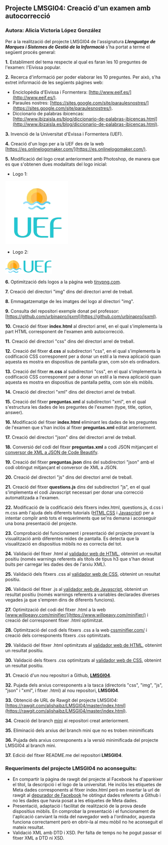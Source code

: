 ## Projecte LMSGI04: Creació d'un examen amb autocorrecció

### Autora: Alicia Victoria López González


Per a la realització del projecte LMSGI04 de l'assignatura **_Llenguatge de Marques i Sistemes de Gestió de la Informació_** s'ha portat a terme el següent procés general: 


**1.** Establiment del tema respecte al qual es faran les 10 preguntes de l'examen: l'Eivissa popular.
   
**2.** Recerca d'informació per poder elaborar les 10 preguntes. Per això, s'ha extret informació de les següents pàgines web:
   * Enciclopèdia d'Eivissa i Formentera: [http://www.eeif.es/](http://www.eeif.es/).
   * Paraules nostres: [https://sites.google.com/site/paraulesnostres/](https://sites.google.com/site/paraulesnostres/).
   * Diccionario de palabras ibicencas: [http://www.ibizaisla.es/blog/diccionario-de-palabras-ibicencas.html](http://www.ibizaisla.es/blog/diccionario-de-palabras-ibicencas.html).

**3.** Invenció de la Universitat d'Evissa i Formentera (UEF).

**4.** Creació d'un logo per a la UEF des de la web [https://es.onlinelogomaker.com/](https://es.onlinelogomaker.com/).

**5.** Modificació del logo creat anteriorment amb Photoshop, de manera que es que s'obtenen dues modalitats del logo inicial:
   * Logo 1:
<img src="/img/logo1.png">

   * Logo 2:
<img src="/img/logo2.png">

**6.** Optimització dels logos a la pàgina web [tinypng.com](https://tinypng.com/).

**7.** Creació del directori "img" dins del directori arrel de treball.

**8.** Emmagatzematge de les imatges del logo al directori "img".

**9.** Consulta del repositori exemple donat pel professor: [https://github.com/urbinapro/jsxml](https://github.com/urbinapro/jsxml).

**10.** Creació del fitxer **index.html** al directori arrel, en el qual s'implementa la part HTML corresponent de l'examen amb autocorrecció.

**11.** Creació del directori "css" dins del directori arrel de treball.

**12.** Creació del fitxer **d.css** al subdirectori "css", en el qual s'implementa la codificació CSS corresponent per a donar un estil a la meva aplicació quan aquesta es mostra en dispositius de pantalla gran, com són els ordinadors.

**13.** Creació del fitxer **m.css** al subdirectori "css", en el qual s'implementa la codificació CSS corresponent per a donar un estil a la meva aplicació quan aquesta es mostra en dispositius de pantalla petita, com són els mòbils.

**14.** Creació del directori "xml" dins del directori arrel de treball.

**15.** Creació del fitxer **preguntas.xml** al subdirectori "xml", en el qual s'estructura les dades de les preguntes de l'examen (type, title, option, answer).

**16.** Modificació del fitxer **index.html** eliminant les dades de les preguntes de l'examen que s'han inclòs al fitxer **preguntas.xml** editat anteriorment.

**17.** Creació del directori "json" dins del directori arrel de treball.

**18.** Conversió del codi del fitxer **preguntas.xml** a codi JSON mitjançant el [conversor de XML a JSON de Code Beautify](https://codebeautify.org/xmltojson).

**19.** Creació del fitxer **preguntas.json** dins del subdirectori "json" amb el codi obtingut mitjançant el conversor de XML a JSON.

**20.** Creació del directori "js" dins del directori arrel de treball.

**21.** Creació del fitxer **questions.js** dins del subdirectori "js", en el qual s'implementa el codi Javascript necessari per donar una correcció automatitzada a l'examen.

**22.** Modificació de la codificació dels fitxers index.html, questions.js, d.css i m.css amb l'ajuda dels diferents tutorials ([HTML](https://www.w3schools.com/html/),[CSS](https://www.w3schools.com/css/) i [Javascript](https://www.w3schools.com/js/)) per a intentar complir amb tots el requeriments que se'ns demana i aconseguir una bona presentació del projecte.

**23.** Comprobació del funcionament i presentació del projecte provant la visualització amb diferentes mides de pantalla. Es detecta que la visualització en dispositius mòbils no es correcta del tot.

**24.** Validació del fitxer .html al [validador web de HTML](https://validator.w3.org/), obtenint un resultat positiu (només warnings referents als títols de tipus h3 que s'han deixat buits per carregar les dades des de l'arxiu XML).

**25.** Validació dels fitxers .css al [validador web de CSS](https://jigsaw.w3.org/css-validator/), obtenint un resultat positiu.

**26.** Validació del fitxer .js al [validador web de Javascript](http://jshint.com/), obtenint un resultat positiu (només warnings referents a variables declarades diverses vegades ja que s'empren dins de diferents funcions).

**27.** Optimització del codi del fitxer .html a la web [www.willpeavy.com/minifier/](https://www.willpeavy.com/minifier/) i creació del corresponent fitxer .html optimitzat.

**28.** Optimització del codi dels fitxers .css a la web [cssminifier.com/](https://cssminifier.com/) i creació dels corresponents fitxers .css optimitzats.

**29.** Validació del fitxer .html optimitzats al [validador web de HTML](https://validator.w3.org/), obtenint un resultat positiu.

**30.** Validació dels fitxers .css optimitzats al [validador web de CSS](https://jigsaw.w3.org/css-validator/), obtenint un resultat positiu.

**31.** Creació d'un nou repositori a Github, [**LMSGI04**](https://github.com/alishaibz/LMSGI04).
    
**32.** Pujada dels arxius corresponents a la tasca (directoris "css", "img", "js", "json" i "xml", i fitxer .html) al nou repositori, **LMSGI04**.

**33.** Obtenció de URL de Rawgit del projecte LMSGI04: [https://rawgit.com/alishaibz/LMSGI04/master/index.html](https://rawgit.com/alishaibz/LMSGI04/master/index.html).

**34.** Creació del branch [mini](https://github.com/alishaibz/Lunar-Lander-Javascript/tree/mini) al repositori creat anteriorment.

**35.** Eliminació dels arxius del branch mini que no es troben minimificats

**36.** Pujada dels arxius corresponents a la versió minimificada del projecte LMSGI04 al branch mini.

**37.** Edició del fitxer README.me del repositori **LMSGI04**.

### Requeriments del projecte LMSGI04 no aconseguits:
* En compartir la pàgina de rawgit del projecte al Facebook ha d'aparèixer el títol, la descripció i el logo de la universitat. He inclòs les etiquetes de Meta dades corresponents al fitxer index.html però en insertar la url de rawgit al [depurador de Facebook](https://developers.facebook.com/tools/debug/) he obtingut dades referents a Github i no les dades que havia posat a les etiquetes de Meta dades.
* Presentació, adaptació i facilitat de realització de la prova desde dispositius mòbils. En comprobar la presentació i el funcionament de l'aplicació canviant la mida del navegador web a l'ordinador, aquesta funciona correctament però en obrir-la al meu mòbil no he aconseguit el mateix resultat.
* Validació XML amb DTD i XSD. Per falta de temps no he pogut passar el fitxer XML a DTD ni XSD.



